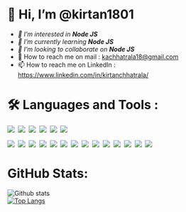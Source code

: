  # 👋 Hi, I’m @kirtan1801
- *👀 I’m interested in* ***Node JS***
- *🌱 I’m currently learning*  ***Node JS***
- *💞️ I’m looking to collaborate on* ***Node JS***
- 📧 How to reach me on mail : kachhatrala18@gmail.com 
- 📫 How to reach me on LinkedIn : https://www.linkedin.com/in/kirtanchhatrala/

 # :hammer_and_wrench: Languages and Tools : #
 <div>
<img src="https://img.shields.io/static/v1?label=Backend&message=Node JS&color=red&style=plastic&logo=Node.js" />&nbsp;
<img src="https://img.shields.io/static/v1?label=Framework&message=Express JS&color=red&style=plastic&logo=Express" />&nbsp;
<img src="https://img.shields.io/static/v1?label=Frontend&message=HTML&color=red&style=plastic&logo=HTML5" />&nbsp;
<img src="https://img.shields.io/static/v1?label=Language&message=Javascript&color=Green&color=fedcba?style=plastic&logo=Javascript" />&nbsp;
<img src="https://img.shields.io/static/v1?label=Language&message=Python&color=Green?style=plastic&logo=Python" />&nbsp;
<img src="https://img.shields.io/static/v1?label=Language&message=Java&color=Green?style=plastic" />&nbsp;
  
<img src="https://img.shields.io/static/v1?label=Database&message=MySQL&color=blue&style=plastic&logo=MySQL" />&nbsp;
<img src="https://img.shields.io/static/v1?label=Database&message=MongoDB&color=blue&style=plastic&logo=Mongodb" />&nbsp;
<img src="https://img.shields.io/static/v1?label=OS&message=Windows&color=yellow&style=plastic&logo=Windows" />&nbsp;
<img src="https://img.shields.io/static/v1?label=OS&message=Linux&color=yellow&style=plastic&logo=Linux" />&nbsp;
<img src="https://img.shields.io/static/v1?label=Cloud&message=Azure&color=9cf&style=plastic&logo=microsoftazure" />&nbsp;
<img src="https://img.shields.io/static/v1?label=Cloud&message=AWS&color=9cf&style=plastic&logo=amazonaws" />&nbsp;
<img src="https://img.shields.io/static/v1?label=Cloud&message=GCP&color=9cf&style=plastic&logo=googlecloud" />&nbsp;
<img src="https://img.shields.io/static/v1?label=Tool&message=Docker&color=blueviolet&style=plastic&logo=Docker" />&nbsp;
<img src="https://img.shields.io/static/v1?label=Tool&message=Ansible&color=blueviolet&style=plastic&logo=ansible" />&nbsp;
<img src="https://img.shields.io/static/v1?label=Tool&message=Git&color=blueviolet&style=plastic&logo=git" />&nbsp;
<img src="https://img.shields.io/static/v1?label=Tool&message=GitHub&color=blueviolet&style=plastic&logo=github" />&nbsp;
<img src="https://img.shields.io/static/v1?label=Tool&message=Vagrant&color=blueviolet&style=plastic&logo=vagrant" />&nbsp;
<img src="https://img.shields.io/static/v1?label=Tool&message=Postman&color=blueviolet&style=plastic&logo=postman" />&nbsp;
<img src="https://img.shields.io/static/v1?label=Editor&message=VSCode&color=blueviolet&style=plastic&logo=vscode" />&nbsp;
</div>

 # GitHub Stats: #
  
![Github stats](https://github-readme-stats.vercel.app/api?username=kirtan1801&theme=dark&show_icons=true&&hide=issues)    
[![Top Langs](https://github-readme-stats.vercel.app/api/top-langs/?username=kirtan1801&layout=compact&theme=dark&show_icons=true)](https://github.com/kirtan1801/github-readme-stats)

<!---
[![Top Langs](https://github-readme-stats.vercel.app/api/top-langs/?username=kirtan1801&exclude_repo=github-readme-stats,anuraghazra.github.io&theme=dark&show_icons=true)](https://github.com/kirtan1801/github-readme-stats)
--->


<!---
kirtan1801/kirtan1801 is a ✨ special ✨ repository because its `README.md` (this file) appears on your GitHub profile.
You can click the Preview link to take a look at your changes.
--->
